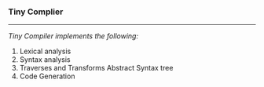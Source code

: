 ### Tiny Complier 
---
*Tiny Compiler implements the following:*
1. Lexical analysis 
2. Syntax analysis
3. Traverses and Transforms Abstract Syntax tree
4. Code Generation
